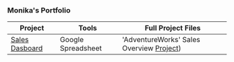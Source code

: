 ### Monika's Portfolio

| Project | Tools | Full Project Files |
| ------- | ----- | ----- |
| [Sales Dasboard](https://docs.google.com/spreadsheets/d/18tJznePg0lrdk1OfUaUwF4GVFstI7-cxyRcSSb2r8I0/edit?usp=sharing) | Google Spreadsheet | 'AdventureWorks' Sales Overview [Project](https://github.com/monikase/Data-Analytics-Projects/tree/b8178e85a9931511af2dad5ed202634ffa54a206/1-Utilizing%20Spreadsheets%20for%20Data%20Analytics)) |
